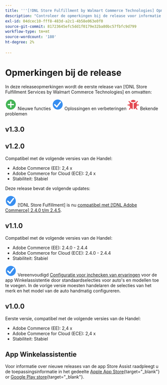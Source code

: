 ```yaml
---
title: '''[!DNL Store Fulfillment by Walmart Commerce Technologies] Opmerkingen bij de release'
description: "Controleer de opmerkingen bij de release voor informatie over alle [!DNL Store Fulfillment by Walmart Commerce Technologies] releases."
exl-id: 04dcec10-fff8-483d-a2c1-4b58e063e0f0
source-git-commit: 81723645efc5dd1f0179e32ba80bc57fbfc9d799
workflow-type: tm+mt
source-wordcount: '180'
ht-degree: 2%

---
```


# Opmerkingen bij de release

In deze releaseopmerkingen wordt de eerste release van [!DNL Store Fulfillment Services by Walmart Commerce Technologies] en omvatten:

![Nieuw](../assets/new.svg) Nieuwe functies
![Probleem opgelost](../assets/fix.svg) Oplossingen en verbeteringen
![Bekend probleem](../assets/bug.svg) Bekende problemen

## v1.3.0

<!-- Add release notes when version 1.3.0 is released -->

## v1.2.0

Compatibel met de volgende versies van de Handel:

* Adobe Commerce (EE): 2,4 x
* Adobe Commerce for Cloud (ECE): 2,4 x
* Stabiliteit: Stabiel

Deze release bevat de volgende updates:

![Nieuw](../assets/fix.svg) [!DNL Store Fulfillment] is nu [compatibel met [!DNL Adobe Commerce] 2.4.0 t/m 2.4.5](https://experienceleague.adobe.com/docs/commerce-operations/release/product-availability.html).


## v1.1.0

Compatibel met de volgende versies van de Handel:

* Adobe Commerce (EE): 2.4.0 - 2.4.4
* Adobe Commerce for Cloud (ECE): 2.4.0 - 2.4.4
* Stabiliteit: Stabiel

![Nieuw](../assets/fix.svg)<!-- WMTP-731 --> Vereenvoudigd [Configuratie voor inchecken van ervaringen](check-in-experience-setup.md) voor de app Winkelassistentie door standaardselecties voor auto&#39;s en modellen toe te voegen. In de vorige versie moesten handelaren de selecties van het merk en het model van de auto handmatig configureren.

## v1.0.0

Eerste versie, compatibel met de volgende versies van de Handel:

* Adobe Commerce (EE): 2,4 x
* Adobe Commerce for Cloud (ECE): 2,4 x
* Stabiliteit: Stabiel

## App Winkelassistentie

Voor informatie over nieuwe releases van de app Store Assist raadpleegt u de toepassingsinformatie in het gedeelte [Apple App Store](https://apps.apple.com/us/app/store-assist-by-walmart/id1609281539){target="_blank"} or [Google Play store](https://play.google.com/store/apps/details?id=com.walmart.faas.storeassist){target="_blank"}.
